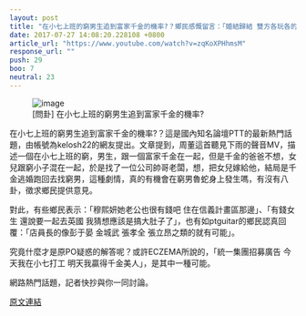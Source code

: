 ```yaml
---
layout: post
title: "在小七上班的窮男生追到富家千金的機率?？鄉民感慨留言：「婚結歸結 雙方各玩各的 娶不到還是幹的到」。"
date: 2017-07-27 14:08:20.228108 +0800
article_url: "https://www.youtube.com/watch?v=zqKoXPHhmsM"
response_url: ""
push: 29
boo: 7
neutral: 23
---
```


<figure>
<img src="https://i.ytimg.com/vi/zqKoXPHhmsM/hqdefault.jpg" alt="image">
<figcaption>
[問卦] 在小七上班的窮男生追到富家千金的機率?
</figcaption>
</figure>

在小七上班的窮男生追到富家千金的機率?？這是國內知名論壇PTT的最新熱門話題，由帳號為kelosh22的網友提出。文章提到，周董這首聽見下雨的聲音MV，描述一個在小七上班的窮，男生，跟一個富家千金在一起，但是千金的爸爸不想，女兒跟窮小子混在一起，於是找了一位公司帥哥老闆，想，把女兒嫁給他，結局是千金逃婚跑回去找窮男，這種劇情，真的有機會在窮男魯蛇身上發生嗎，有沒有八卦，徵求鄉民提供意見。

對此，有些鄉民表示：「穆熙妍她老公也很有錢吧 住在信義計畫區那邊」、「有錢女生 還說要一起去英國 我猜想應該是搞大肚子了」，也有如ptguitar的鄉民認真回覆：「店員長的像彭于晏 金城武 張孝全 張立昂之類的就有可能」。

究竟什麼才是原PO疑惑的解答呢？或許ECZEMA所說的，「統一集團招募廣告 今天我在小七打工 明天我贏得千金美人」，是其中一種可能。

網路熱門話題，記者快抄與你一同討論。

<a href = "https://www.ptt.cc/bbs/Gossiping/M.1501121941.A.6FB.html">原文連結</a>

